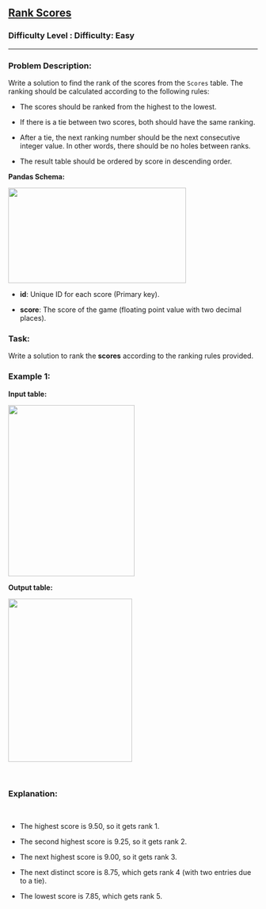 <h2><a href="https://www.geeksforgeeks.org/problems/rank-scores/1">Rank Scores</a></h2><h3>Difficulty Level : Difficulty: Easy</h3><hr><div class="problems_problem_content__Xm_eO"><h3 class="" data-start="35" data-end="59">Problem Description:</h3>
<p class="" data-start="61" data-end="200">Write a solution to find the rank of the scores from the <code data-start="118" data-end="126">Scores</code> table. The ranking should be calculated according to the following rules:</p>
<ul data-start="202" data-end="546">
<li class="" data-start="202" data-end="263">
<p class="" data-start="204" data-end="263">The scores should be ranked from the highest to the lowest.</p>
</li>
<li class="" data-start="264" data-end="338">
<p class="" data-start="266" data-end="338">If there is a tie between two scores, both should have the same ranking.</p>
</li>
<li class="" data-start="339" data-end="479">
<p class="" data-start="341" data-end="479">After a tie, the next ranking number should be the next consecutive integer value. In other words, there should be no holes between ranks.</p>
</li>
<li class="" data-start="480" data-end="546">
<p class="" data-start="482" data-end="546">The result table should be ordered by score in descending order.</p>
</li>
</ul>
<p class="" data-start="548" data-end="566"><strong data-start="548" data-end="566">Pandas Schema:</strong></p>
<p class="" data-start="548" data-end="566"><strong data-start="548" data-end="566"><img src="https://media.geeksforgeeks.org/img-practice/prod/addEditProblem/problem_desc/Web/Other/blobid0_1746686281.png" width="359" height="192"></strong></p>
<ul data-start="738" data-end="870">
<li class="" data-start="738" data-end="787">
<p class="" data-start="740" data-end="787"><strong data-start="740" data-end="746">id</strong>: Unique ID for each score (Primary key).</p>
</li>
<li class="" data-start="788" data-end="870">
<p class="" data-start="790" data-end="870"><strong data-start="790" data-end="799">score</strong>: The score of the game (floating point value with two decimal places).</p>
</li>
</ul>
<h3 class="" data-start="872" data-end="881">Task:</h3>
<p class="" data-start="883" data-end="963">Write a solution to rank the <strong data-start="912" data-end="922">scores</strong> according to the ranking rules provided.</p>
<h3 class="" data-start="1037" data-end="1051">Example 1:</h3>
<p class="" data-start="1053" data-end="1069"><strong data-start="1053" data-end="1069">Input table:</strong></p>
<p class="" data-start="1053" data-end="1069"><strong data-start="1053" data-end="1069"><img src="https://media.geeksforgeeks.org/img-practice/prod/addEditProblem/problem_desc/Web/Other/blobid1_1746686296.png" width="255" height="345"></strong></p>
<p class="" data-start="1230" data-end="1247"><strong data-start="1230" data-end="1247">Output table:</strong></p>
<p class="" data-start="1230" data-end="1247"><strong data-start="1230" data-end="1247"><img src="https://media.geeksforgeeks.org/img-practice/prod/addEditProblem/problem_desc/Web/Other/blobid2_1746686332.png" width="250" height="329"></strong></p>
<div class="contain-inline-size rounded-md border-[0.5px] border-token-border-medium relative bg-token-sidebar-surface-primary">
<div class="sticky top-9">
<div class="absolute end-0 bottom-0 flex h-9 items-center pe-2">&nbsp;</div>
</div>
</div>
<h3 data-start="1503" data-end="1519">Explanation:</h3>
<p class="" data-start="1709" data-end="1753">&nbsp;</p>
<ul data-start="1520" data-end="1808">
<li class="" data-start="1520" data-end="1567">
<p class="" data-start="1522" data-end="1567">The highest score is 9.50, so it gets rank 1.</p>
</li>
<li class="" data-start="1568" data-end="1622">
<p class="" data-start="1570" data-end="1622">The second highest score is 9.25, so it gets rank 2.</p>
</li>
<li class="" data-start="1623" data-end="1675">
<p class="" data-start="1625" data-end="1675">The next highest score is 9.00, so it gets rank 3.</p>
</li>
<li class="" data-start="1676" data-end="1761">
<p class="" data-start="1678" data-end="1761">The next distinct score is 8.75, which gets rank 4 (with two entries due to a tie).</p>
</li>
<li class="" data-start="1762" data-end="1808">
<p class="" data-start="1764" data-end="1808">The lowest score is 7.85, which gets rank 5.</p>
</li>
</ul></div>